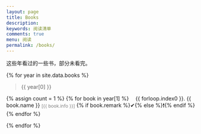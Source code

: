 ```yaml
---
layout: page
title: Books
description: 
keywords: 阅读清单
comments: true
menu: 阅读
permalink: /books/
---
```




这些年看过的一些书，部分未看完。


{% for year in site.data.books %}

> {{ year[0] }}

{% assign count = 1 %}
{% for book in year[1] %}
<span style="display:inline-block;text-indent:1em;">{{ forloop.index0 }}. </span>
<span>{{ book.name }}</span> 
<span style="color:grey;font-size:12px;vertical-align:middle;">[{{ book.info }}]</span>
<span>{% if book.remark %}&#x2714;{% else %}&#x2757;{% endif %}</span>
{% endfor %}

{% endfor %}
